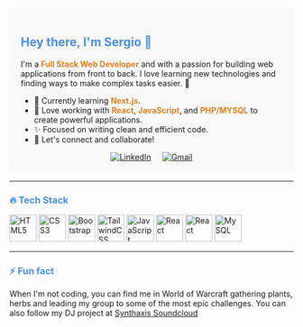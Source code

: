 <div style="background-color: #f9f9f9; padding: 20px; border-radius: 8px;">

## <span style="color: #4A90E2;">Hey there, I'm Sergio 👋</span>

I'm a <strong style="color: #E67E22;">Full Stack Web Developer</strong> and <strong style="color: #E67E22;"></strong> with a passion for building web applications from front to back. I love learning new technologies and finding ways to make complex tasks easier. 🚀

- 🌱 Currently learning <strong style="color: #E67E22;">Next.js</strong>.
- 🔧 Love working with <strong style="color: #E67E22;">React</strong>, <strong style="color: #E67E22;">JavaScript</strong>, and <strong style="color: #E67E22;">PHP/MYSQL</strong> to create powerful applications.
- ✨ Focused on writing clean and efficient code.
- 🔗 Let's connect and collaborate! 

<div align="center" style="display: flex; justify-content: center; gap: 20px;">
  <a href="https://www.linkedin.com/in/sergioalexandregarcia" target="_blank">
    <img src="https://img.shields.io/badge/linkedin-%230077B5.svg?style=for-the-badge&logo=linkedin&logoColor=white" alt="LinkedIn"/>
  </a>
  <a href="mailto:garcia.sergio.alexandre@gmail.com" target="_blank">
    <img src="https://img.shields.io/badge/Gmail-D14836?style=for-the-badge&logo=gmail&logoColor=white" alt="Gmail"/>
  </a>
</div>

</div>

---

### <span style="color: #4A90E2;">🔥 Tech Stack</span>

<div align="left">
  
  <img src="https://img.icons8.com/color/48/000000/html-5.png" alt="HTML5" height="48"/>

  <img src="https://img.icons8.com/color/48/000000/css3.png" alt="CSS3" height="48"/>

  <img src="https://img.icons8.com/color/48/000000/bootstrap.png" alt="Bootstrap" height="48"/>

  <img src="https://img.icons8.com/color/48/000000/tailwindcss.png" alt="TailwindCSS" height="48"/>

  <img src="https://img.icons8.com/color/48/000000/javascript.png" alt="JavaScript" height="48"/>

  <img src="https://img.icons8.com/color/48/000000/react-native.png" alt="React" height="48"/>

  <img src="https://img.icons8.com/color/48/000000/php.png" alt="React" height="48"/>
 
  <img src="https://img.icons8.com/color/48/000000/mysql-logo.png" alt="MySQL" height="48"/>

</div>

---

### <span style="color: #4A90E2;">⚡ Fun fact</span>

When I'm not coding, you can find me in World of Warcraft gathering plants, herbs and leading my group to some of the most epic challenges. You can also follow my DJ project at  <a href="https://soundcloud.com/synth-axis" target="_blank">Synthaxis Soundcloud</a>
